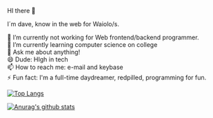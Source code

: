 HI there 👋

I´m dave, know in the web for Waiolo/s.

🔭 I’m currently not working for Web frontend/backend programmer.<br>
🌱 I’m currently learning computer science on college<br>
💬 Ask me about anything!<br>
😄 Dude: HIgh in tech<br>
📫 How to reach me: e-mail and keybase<br>
⚡ Fun fact: I'm a full-time daydreamer, redpilled, programming for fun.<br>

[![Top Langs](https://github-readme-stats.vercel.app/api/top-langs/?username=Waiolo)](https://github.com/anuraghazra/github-readme-stats)

[![Anurag's github stats](https://github-readme-stats.vercel.app/api?username=Waiolo)](https://github.com/anuraghazra/github-readme-stats)
